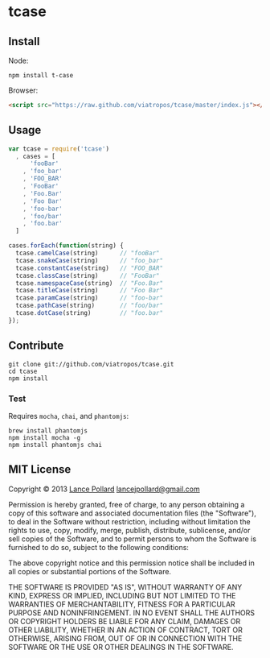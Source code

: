 # tcase

## Install

Node:

```
npm install t-case
```

Browser:

``` html
<script src="https://raw.github.com/viatropos/tcase/master/index.js"></script>
```

## Usage

``` javascript
var tcase = require('tcase')
  , cases = [
      'fooBar'
    , 'foo_bar'
    , 'FOO_BAR'
    , 'FooBar'
    , 'Foo.Bar'
    , 'Foo Bar'
    , 'foo-bar'
    , 'foo/bar'
    , 'foo.bar'
  ]

cases.forEach(function(string) {
  tcase.camelCase(string)      // "fooBar"
  tcase.snakeCase(string)      // "foo_bar"
  tcase.constantCase(string)   // "FOO_BAR"
  tcase.classCase(string)      // "FooBar"
  tcase.namespaceCase(string)  // "Foo.Bar"
  tcase.titleCase(string)      // "Foo Bar"
  tcase.paramCase(string)      // "foo-bar"
  tcase.pathCase(string)       // "foo/bar"
  tcase.dotCase(string)        // "foo.bar"
});
```

## Contribute

```
git clone git://github.com/viatropos/tcase.git
cd tcase
npm install
```

### Test

Requires `mocha`, `chai`, and `phantomjs`:

```
brew install phantomjs
npm install mocha -g
npm install phantomjs chai
```

## MIT License

Copyright &copy; 2013 [Lance Pollard](http://twitter.com/viatropos) <lancejpollard@gmail.com>
 
Permission is hereby granted, free of charge, to any person obtaining
a copy of this software and associated documentation files (the
"Software"), to deal in the Software without restriction, including
without limitation the rights to use, copy, modify, merge, publish,
distribute, sublicense, and/or sell copies of the Software, and to
permit persons to whom the Software is furnished to do so, subject to
the following conditions:

The above copyright notice and this permission notice shall be
included in all copies or substantial portions of the Software.

THE SOFTWARE IS PROVIDED "AS IS", WITHOUT WARRANTY OF ANY KIND,
EXPRESS OR IMPLIED, INCLUDING BUT NOT LIMITED TO THE WARRANTIES OF
MERCHANTABILITY, FITNESS FOR A PARTICULAR PURPOSE AND
NONINFRINGEMENT. IN NO EVENT SHALL THE AUTHORS OR COPYRIGHT HOLDERS BE
LIABLE FOR ANY CLAIM, DAMAGES OR OTHER LIABILITY, WHETHER IN AN ACTION
OF CONTRACT, TORT OR OTHERWISE, ARISING FROM, OUT OF OR IN CONNECTION
WITH THE SOFTWARE OR THE USE OR OTHER DEALINGS IN THE SOFTWARE.
